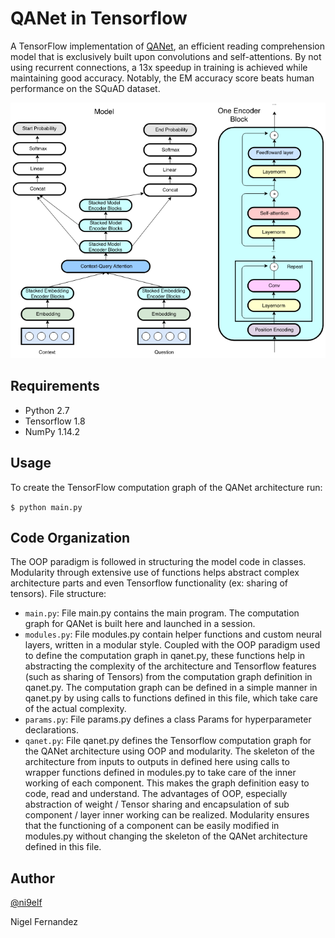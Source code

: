 # QANet in Tensorflow

A TensorFlow implementation of [QANet](https://arxiv.org/abs/1804.09541), an efficient reading comprehension model that is exclusively built upon convolutions and self-attentions. By not using recurrent connections, a 13x speedup in training is achieved while maintaining good accuracy. Notably, the EM accuracy score beats human performance on the SQuAD dataset.

<p align="center"> 
<img src="assets/architecture.png">
</p>

## Requirements

* Python 2.7
* Tensorflow 1.8
* NumPy 1.14.2

## Usage

To create the TensorFlow computation graph of the QANet architecture run:

```$ python main.py```

## Code Organization

The OOP paradigm is followed in structuring the model code in classes. Modularity through extensive use of functions helps abstract complex architecture parts and even Tensorflow functionality (ex: sharing of tensors). File structure:
* `main.py`: File main.py contains the main program. The computation graph for QANet is built here and launched in a session.
* `modules.py`: File modules.py contain helper functions and custom neural layers, written in a modular style. Coupled with the OOP paradigm used to define the computation graph in qanet.py, these functions help in abstracting the complexity of the architecture and Tensorflow features (such as sharing of Tensors) from the computation graph definition in qanet.py. The computation graph can be defined in a simple manner in qanet.py by using calls to functions defined in this file, which take care of the actual complexity.
* `params.py`: File params.py defines a class Params for hyperparameter declarations.
* `qanet.py`: File qanet.py defines the Tensorflow computation graph for the QANet architecture using OOP and modularity. The skeleton of the architecture from inputs to outputs in defined here using calls to wrapper functions defined in modules.py to take care of the inner working of each component. This makes the graph definition easy to code, read and understand. The advantages of OOP, especially abstraction of weight / Tensor sharing and encapsulation of sub component / layer inner working can be realized. Modularity ensures that the functioning of a component can be easily modified in modules.py without changing the skeleton of the QANet architecture defined in this file.

## Author

[@ni9elf](https://github.com/ni9elf)

Nigel Fernandez 

